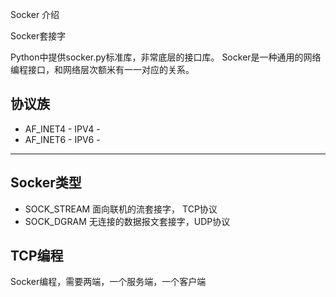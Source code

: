Socker 介绍

Socker套接字

Python中提供socker.py标准库，非常底层的接口库。
Socker是一种通用的网络编程接口，和网络层次额米有一一对应的关系。

协议族
--------------------
- AF_INET4 - IPV4  -
- AF_INET6 - IPV6  -
--------------------

Socker类型
-----------------------------------------
- SOCK_STREAM  面向联机的流套接字， TCP协议
- SOCK_DGRAM   无连接的数据报文套接字，UDP协议 

TCP编程
---------------------------------------
Socker编程，需要两端，一个服务端，一个客户端